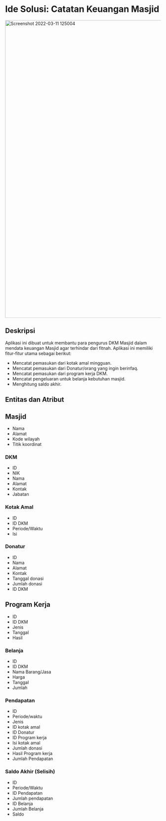 # Ide Solusi: Catatan Keuangan Masjid

<img width="960" alt="Screenshot 2022-03-11 125004" src="https://user-images.githubusercontent.com/81552476/157810266-bab59459-1970-44f5-ae57-d3a3c298ce1a.png">

## Deskripsi
Aplikasi ini dibuat untuk membantu para pengurus DKM Masjid dalam mendata keuangan Masjid agar terhindar dari fitnah.
Aplikasi ini memiliki fitur-fitur utama sebagai berikut:
- Mencatat pemasukan dari kotak amal mingguan.
- Mencatat pemasukan dari Donatur/orang yang ingin berinfaq.
- Mencatat pemasukan dari program kerja DKM.
- Mencatat pengeluaran untuk belanja kebutuhan masjid.
- Menghitung saldo akhir.

## Entitas dan Atribut
## Masjid
- Nama
- Alamat
- Kode wilayah
- Titik koordinat

### DKM
- ID
- NIK
- Nama
- Alamat
- Kontak
- Jabatan

### Kotak Amal
- ID
- ID DKM
- Periode/Waktu
- Isi

### Donatur
- ID
- Nama
- Alamat
- Kontak
- Tanggal donasi
- Jumlah donasi
- ID DKM

## Program Kerja
- ID
- ID DKM
- Jenis
- Tanggal
- Hasil

### Belanja
- ID
- ID DKM
- Nama Barang/Jasa
- Harga
- Tanggal
- Jumlah

### Pendapatan
- ID
- Periode/waktu
- Jenis
- ID kotak amal
- ID Donatur
- ID Program kerja
- Isi kotak amal
- Jumlah donasi
- Hasil Program kerja
- Jumlah Pendapatan

### Saldo Akhir (Selisih)
- ID
- Periode/Waktu
- ID Pendapatan
- Jumlah pendapatan
- ID Belanja
- Jumlah Belanja
- Saldo
